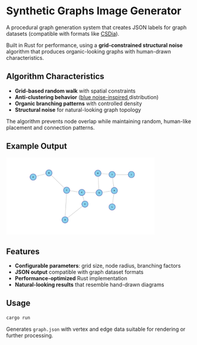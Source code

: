 # Synthetic Graphs Image Generator

A procedural graph generation system that creates JSON labels for graph datasets (compatible with formats like [CSDia](https://github.com/WayneWong97/CSDia)).

Built in Rust for performance, using a **grid-constrained structural noise** algorithm that produces organic-looking graphs with human-drawn characteristics.

## Algorithm Characteristics

- **Grid-based random walk** with spatial constraints
- **Anti-clustering behavior** ([blue noise-inspired ](https://developer.nvidia.com/blog/rendering-in-real-time-with-spatiotemporal-blue-noise-textures-part-1/) distribution)
- **Organic branching patterns** with controlled density
- **Structural noise** for natural-looking graph topology

The algorithm prevents node overlap while maintaining random, human-like placement and connection patterns.

## Example Output
<img src="Figure_7.png" alt="Generated graph example" width="400">

## Features

- **Configurable parameters**: grid size, node radius, branching factors
- **JSON output** compatible with graph dataset formats
- **Performance-optimized** Rust implementation
- **Natural-looking results** that resemble hand-drawn diagrams

## Usage

```bash
cargo run
```

Generates `graph.json` with vertex and edge data suitable for rendering or further processing.
